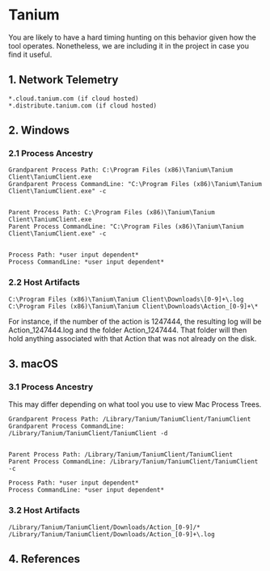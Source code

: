 # Tanium

You are likely to have a hard timing hunting on this behavior given how the tool operates. Nonetheless, we are including it in the project in case you find it useful.

## 1. Network Telemetry
```
*.cloud.tanium.com (if cloud hosted)
*.distribute.tanium.com (if cloud hosted)
```

## 2. Windows
### 2.1 Process Ancestry
```
Grandparent Process Path: C:\Program Files (x86)\Tanium\Tanium Client\TaniumClient.exe
Grandparent Process CommandLine: "C:\Program Files (x86)\Tanium\Tanium Client\TaniumClient.exe" -c


Parent Process Path: C:\Program Files (x86)\Tanium\Tanium Client\TaniumClient.exe
Parent Process CommandLine: "C:\Program Files (x86)\Tanium\Tanium Client\TaniumClient.exe" -c


Process Path: *user input dependent*
Process CommandLine: *user input dependent*
```

### 2.2 Host Artifacts
```
C:\Program Files (x86)\Tanium\Tanium Client\Downloads\[0-9]+\.log
C:\Program Files (x86)\Tanium\Tanium Client\Downloads\Action_[0-9]+\*
```
For instance, if the number of the action is 1247444, the resulting log will be Action_1247444.log and the folder Action_1247444. That folder will then hold anything associated with that Action that was not already on the disk.

## 3. macOS
### 3.1 Process Ancestry

This may differ depending on what tool you use to view Mac Process Trees.
```
Grandparent Process Path: /Library/Tanium/TaniumClient/TaniumClient
Grandparent Process CommandLine: /Library/Tanium/TaniumClient/TaniumClient -d


Parent Process Path: /Library/Tanium/TaniumClient/TaniumClient
Parent Process CommandLine: /Library/Tanium/TaniumClient/TaniumClient -c

Process Path: *user input dependent*
Process CommandLine: *user input dependent*
```

### 3.2 Host Artifacts
```
/Library/Tanium/TaniumClient/Downloads/Action_[0-9]/*
/Library/Tanium/TaniumClient/Downloads/Action_[0-9]+\.log
```

## 4. References
